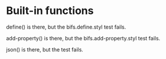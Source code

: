 
Built-in functions
==================

define() is there, but the bifs.define.styl test fails.

add-property() is there, but the bifs.add-property.styl test fails.

json() is there, but the test fails.
